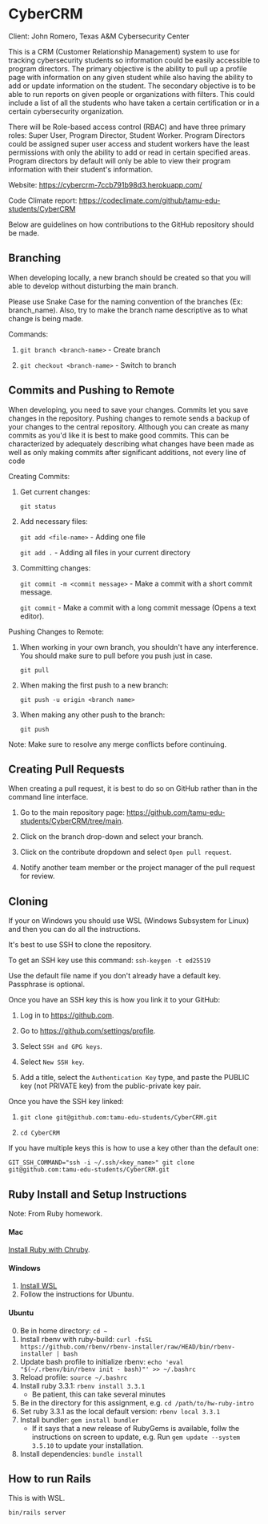 # CyberCRM

Client: John Romero, Texas A&M Cybersecurity Center

This is a CRM (Customer Relationship Management) system to use for tracking cybersecurity students so information could be easily accessible to program directors. The primary objective is the ability to pull up a profile page with information on any given student while also having the ability to add or update information on the student. The secondary objective is to be able to run reports on given people or organizations with filters. This could include a list of all the students who have taken a certain certification or in a certain cybersecurity organization. 

There will be Role-based access control (RBAC) and have three primary roles: Super User, Program Director, Student Worker. Program Directors could be assigned super user access and student workers have the least permissions with only the ability to add or read in certain specified areas. Program directors by default will only be able to view their program information with their student's information. 

Website: https://cybercrm-7ccb791b98d3.herokuapp.com/

Code Climate report: https://codeclimate.com/github/tamu-edu-students/CyberCRM

Below are guidelines on how contributions to the GitHub repository should be made.

## Branching

When developing locally, a new branch should be created so that you will able to develop without disturbing the main branch. 

Please use Snake Case for the naming convention of the branches (Ex: branch_name). Also, try to make the branch name descriptive as to what change is being made. 

Commands:

1. `git branch <branch-name>` - Create branch

2. `git checkout <branch-name>` - Switch to branch

## Commits and Pushing to Remote

When developing, you need to save your changes. Commits let you save changes in the repository. Pushing changes to remote sends a backup of your changes to the central repository. Although you can create as many commits as you'd like it is best to make good commits. This can be characterized by adequately describing what changes have been made as well as only making commits after significant additions, not every line of code

Creating Commits:

1. Get current changes:

    `git status`

2. Add necessary files:

   `git add <file-name>` - Adding one file

   `git add .` - Adding all files in your current directory

4. Committing changes:

    `git commit -m <commit message>` - Make a commit with a short commit message.

    `git commit` - Make a commit with a long commit message (Opens a text editor).

Pushing Changes to Remote:

1. When working in your own branch, you shouldn't have any interference. You should make sure to pull before you push just in case.

    `git pull`

2. When making the first push to a new branch:

    `git push -u origin <branch name>`

3. When making any other push to the branch:

    `git push`

Note: Make sure to resolve any merge conflicts before continuing.

## Creating Pull Requests

When creating a pull request, it is best to do so on GitHub rather than in the command line interface.

1. Go to the main repository page: https://github.com/tamu-edu-students/CyberCRM/tree/main.

2. Click on the branch drop-down and select your branch.

3. Click on the contribute dropdown and select `Open pull request`.

4. Notify another team member or the project manager of the pull request for review.

## Cloning

If your on Windows you should use WSL (Windows Subsystem for Linux) and then you can do all the instructions.

It's best to use SSH to clone the repository.

To get an SSH key use this command: `ssh-keygen -t ed25519`

Use the default file name if you don't already have a default key. Passphrase is optional.

Once you have an SSH key this is how you link it to your GitHub:

1. Log in to https://github.com.

2. Go to https://github.com/settings/profile.

3. Select `SSH and GPG keys`.

4. Select `New SSH key`.

5. Add a title, select the `Authentication Key` type, and paste the PUBLIC key (not PRIVATE key) from the public-private key pair.

Once you have the SSH key linked:

1. `git clone git@github.com:tamu-edu-students/CyberCRM.git`

2. `cd CyberCRM`

If you have multiple keys this is how to use a key other than the default one:

`GIT_SSH_COMMAND="ssh -i ~/.ssh/<key_name>" git clone git@github.com:tamu-edu-students/CyberCRM.git`

## Ruby Install and Setup Instructions

Note: From Ruby homework.

#### Mac
[Install Ruby with Chruby](ruby_version_control_on_mac.md).

#### Windows
1. [Install WSL](https://learn.microsoft.com/en-us/windows/wsl/install)
2. Follow the instructions for Ubuntu.

#### Ubuntu

0. Be in home directory: `cd ~`
1. Install rbenv with ruby-build: `curl -fsSL https://github.com/rbenv/rbenv-installer/raw/HEAD/bin/rbenv-installer | bash`
3. Update bash profile to initialize rbenv: `echo 'eval "$(~/.rbenv/bin/rbenv init - bash)"' >> ~/.bashrc`
4. Reload profile: `source ~/.bashrc`
5. Install ruby 3.3.1: `rbenv install 3.3.1`
   * Be patient, this can take several minutes
6. Be in the directory for this assignment, e.g. `cd /path/to/hw-ruby-intro` 
7. Set ruby 3.3.1 as the local default version: `rbenv local 3.3.1`
8. Install bundler: `gem install bundler`
   * If it says that a new release of RubyGems is available, follw the instructions on screen to update, e.g. Run `gem update --system 3.5.10` to update your installation.
9. Install dependencies: `bundle install`

## How to run Rails

This is with WSL.

`bin/rails server`
